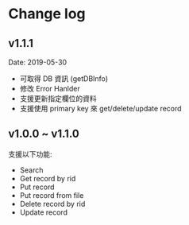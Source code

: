 # Change log

## v1.1.1

Date: 2019-05-30

- 可取得 DB 資訊 (getDBInfo)
- 修改 Error Hanlder
- 支援更新指定欄位的資料
- 支援使用 primary key 來 get/delete/update record

## v1.0.0 ~ v1.1.0

支援以下功能:

- Search
- Get record by rid
- Put record
- Put record from file
- Delete record by rid
- Update record
